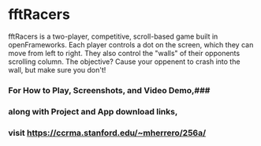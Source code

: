 # fftRacers
fftRacers is a two-player, competitive, scroll-based game built in openFrameworks. Each player controls a dot on the screen, which they can move from left to right. They also control the "walls" of their opponents scrolling column. The objective? Cause your oppenent to crash into the wall, but make sure you don't!

### For How to Play, Screenshots, and Video Demo,###
### along with Project and App download links, ###
### visit https://ccrma.stanford.edu/~mherrero/256a/ ###
 
